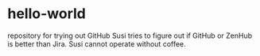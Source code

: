 # hello-world
repository for trying out GitHub
Susi tries to figure out if GitHub or ZenHub is better than Jira. 
Susi cannot operate without coffee.
